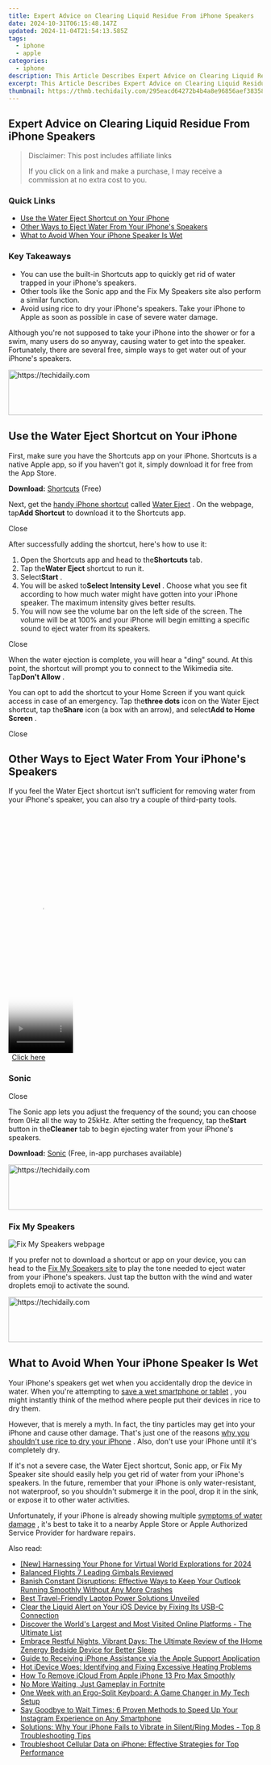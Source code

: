 ```yaml
---
title: Expert Advice on Clearing Liquid Residue From iPhone Speakers
date: 2024-10-31T06:15:48.147Z
updated: 2024-11-04T21:54:13.585Z
tags:
  - iphone
  - apple
categories:
  - iphone
description: This Article Describes Expert Advice on Clearing Liquid Residue From iPhone Speakers
excerpt: This Article Describes Expert Advice on Clearing Liquid Residue From iPhone Speakers
thumbnail: https://thmb.techidaily.com/295eacd64272b4b4a8e96856aef38358e19d3e53299073754d2c1fe5d922072f.png
---
```


## Expert Advice on Clearing Liquid Residue From iPhone Speakers

>  Disclaimer: This post includes affiliate links
>
>  If you click on a link and make a purchase, I may receive a commission at no extra cost to you.
>

### Quick Links

* [Use the Water Eject Shortcut on Your iPhone](https://www.makeuseof.com/how-to-eject-water-speaker-microphone-iphone/#use-the-water-eject-shortcut-on-your-iphone)
* [Other Ways to Eject Water From Your iPhone's Speakers](https://www.makeuseof.com/how-to-eject-water-speaker-microphone-iphone/#other-ways-to-eject-water-from-your-iphone-39-s-speakers)
* [What to Avoid When Your iPhone Speaker Is Wet](https://www.makeuseof.com/how-to-eject-water-speaker-microphone-iphone/#what-to-avoid-when-your-iphone-speaker-is-wet)

### Key Takeaways

* You can use the built-in Shortcuts app to quickly get rid of water trapped in your iPhone's speakers.
* Other tools like the Sonic app and the Fix My Speakers site also perform a similar function.
* Avoid using rice to dry your iPhone's speakers. Take your iPhone to Apple as soon as possible in case of severe water damage.

 Although you're not supposed to take your iPhone into the shower or for a swim, many users do so anyway, causing water to get into the speaker. Fortunately, there are several free, simple ways to get water out of your iPhone's speakers.

<!-- affiliate ads begin -->
<a href="https://aligracehair.sjv.io/c/5597632/2047411/19272" target="_top" id="2047411">
  <img src="//a.impactradius-go.com/display-ad/19272-2047411" border="0" alt="https://techidaily.com" width="728" height="90"/>
</a>
<img height="0" width="0" src="https://aligracehair.sjv.io/i/5597632/2047411/19272" style="position:absolute;visibility:hidden;" border="0" />
<!-- affiliate ads end -->

## Use the Water Eject Shortcut on Your iPhone

 First, make sure you have the Shortcuts app on your iPhone. Shortcuts is a native Apple app, so if you haven't got it, simply download it for free from the App Store.

**Download:** [Shortcuts](http://apps.apple.com/app/shortcuts/id915249334) (Free)

 Next, get the [handy iPhone shortcut](https://www.makeuseof.com/tag/iphone-shortcuts-automate/) called [Water Eject](https://www.icloud.com/shortcuts/8632a30b2b814c4c914983351bb8a856) . On the webpage, tap**Add Shortcut** to download it to the Shortcuts app.

Close

After successfully adding the shortcut, here's how to use it:

1. Open the Shortcuts app and head to the**Shortcuts** tab.
2. Tap the**Water Eject** shortcut to run it.
3. Select**Start** .
4. You will be asked to**Select Intensity Level** . Choose what you see fit according to how much water might have gotten into your iPhone speaker. The maximum intensity gives better results.
5. You will now see the volume bar on the left side of the screen. The volume will be at 100% and your iPhone will begin emitting a specific sound to eject water from its speakers.

Close

 When the water ejection is complete, you will hear a "ding" sound. At this point, the shortcut will prompt you to connect to the Wikimedia site. Tap**Don't Allow** .

 You can opt to add the shortcut to your Home Screen if you want quick access in case of an emergency. Tap the**three dots** icon on the Water Eject shortcut, tap the**Share** icon (a box with an arrow), and select**Add to Home Screen** .

Close

## Other Ways to Eject Water From Your iPhone's Speakers

 If you feel the Water Eject shortcut isn't sufficient for removing water from your iPhone's speaker, you can also try a couple of third-party tools.

<!-- affiliate ads begin -->
<span id="1975562">
					<video width="128" height="480" style="cursor:pointer"
           poster="//a.impactradius-go.com/display-clicktoplayimage/1975562.png"
           onclick="if(!this.playClicked){this.play();this.setAttribute('controls',true);this.playClicked=true;}">
	   <source src="//a.impactradius-go.com/display-ad/22993-1975562">
	   <img src="//a.impactradius-go.com/display-clicktoplayimage/1975562.png" style="border: none; height: 100%; width: 100%; object-fit: contain">
	</video>
	<div style="width:80px;text-align:center"><a href="javascript:window.open(decodeURIComponent('https%3A%2F%2Fhomestyler.sjv.io%2Fc%2F5597632%2F1975562%2F22993'), '_blank');void(0);">Click here</a></div>
</span>
<img height="0" width="0" src="https://imp.pxf.io/i/5597632/1975562/22993" style="position:absolute;visibility:hidden;" border="0" />
<!-- affiliate ads end -->

### Sonic

Close

 The Sonic app lets you adjust the frequency of the sound; you can choose from 0Hz all the way to 25kHz. After setting the frequency, tap the**Start** button in the**Cleaner** tab to begin ejecting water from your iPhone's speakers.

**Download:** [Sonic](https://apps.apple.com/us/app/sonic-tone-generator/id986999895?platform=iphone) (Free, in-app purchases available)

<!-- affiliate ads begin -->
<a href="https://aligracehair.sjv.io/c/5597632/1934188/19272" target="_top" id="1934188">
  <img src="//a.impactradius-go.com/display-ad/19272-1934188" border="0" alt="https://techidaily.com" width="728" height="90"/>
</a>
<img height="0" width="0" src="https://aligracehair.sjv.io/i/5597632/1934188/19272" style="position:absolute;visibility:hidden;" border="0" />
<!-- affiliate ads end -->

### Fix My Speakers

![Fix My Speakers webpage](https://static1.makeuseofimages.com/wordpress/wp-content/uploads/2024/04/muo-in-article-image-1200px-by-600px-21-ratio-49.jpg)

 If you prefer not to download a shortcut or app on your device, you can head to the [Fix My Speakers site](https://fixmyspeakers.com/) to play the tone needed to eject water from your iPhone's speakers. Just tap the button with the wind and water droplets emoji to activate the sound.

<!-- affiliate ads begin -->
<a href="https://appsumo.8odi.net/c/5597632/2075482/7443" target="_top" id="2075482">
  <img src="//a.impactradius-go.com/display-ad/7443-2075482" border="0" alt="https://techidaily.com" width="728" height="90"/>
</a>
<img height="0" width="0" src="https://appsumo.8odi.net/i/5597632/2075482/7443" style="position:absolute;visibility:hidden;" border="0" />
<!-- affiliate ads end -->

## What to Avoid When Your iPhone Speaker Is Wet

 Your iPhone's speakers get wet when you accidentally drop the device in water. When you're attempting to [save a wet smartphone or tablet](https://www.makeuseof.com/tag/how-to-save-a-wet-cell-phone-or-tablet/) , you might instantly think of the method where people put their devices in rice to dry them.

 However, that is merely a myth. In fact, the tiny particles may get into your iPhone and cause other damage. That's just one of the reasons [why you shouldn't use rice to dry your iPhone](https://www.makeuseof.com/rice-doesnt-fix-water-damage/) . Also, don't use your iPhone until it's completely dry.

 If it's not a severe case, the Water Eject shortcut, Sonic app, or Fix My Speaker site should easily help you get rid of water from your iPhone's speakers. In the future, remember that your iPhone is only water-resistant, not waterproof, so you shouldn't submerge it in the pool, drop it in the sink, or expose it to other water activities.

 Unfortunately, if your iPhone is already showing multiple [symptoms of water damage](https://www.makeuseof.com/symptoms-of-water-damaged-iphone/) , it's best to take it to a nearby Apple Store or Apple Authorized Service Provider for hardware repairs.

<ins class="adsbygoogle"
     style="display:block"
     data-ad-format="autorelaxed"
     data-ad-client="ca-pub-7571918770474297"
     data-ad-slot="1223367746"></ins>

<ins class="adsbygoogle"
     style="display:block"
     data-ad-client="ca-pub-7571918770474297"
     data-ad-slot="8358498916"
     data-ad-format="auto"
     data-full-width-responsive="true"></ins>

<span class="atpl-alsoreadstyle">Also read:</span>
<div><ul>
<li><a href="https://fox-hovers.techidaily.com/new-harnessing-your-phone-for-virtual-world-explorations-for-2024/"><u>[New] Harnessing Your Phone for Virtual World Explorations for 2024</u></a></li>
<li><a href="https://extra-resources.techidaily.com/balanced-flights-7-leading-gimbals-reviewed/"><u>Balanced Flights 7 Leading Gimbals Reviewed</u></a></li>
<li><a href="https://win-able.techidaily.com/banish-constant-disruptions-effective-ways-to-keep-your-outlook-running-smoothly-without-any-more-crashes/"><u>Banish Constant Disruptions: Effective Ways to Keep Your Outlook Running Smoothly Without Any More Crashes</u></a></li>
<li><a href="https://buynow-reviews.techidaily.com/best-travel-friendly-laptop-power-solutions-unveiled/"><u>Best Travel-Friendly Laptop Power Solutions Unveiled</u></a></li>
<li><a href="https://fox-that.techidaily.com/clear-the-liquid-alert-on-your-ios-device-by-fixing-its-usb-c-connection/"><u>Clear the Liquid Alert on Your iOS Device by Fixing Its USB-C Connection</u></a></li>
<li><a href="https://tech-recovery.techidaily.com/discover-the-worlds-largest-and-most-visited-online-platforms-the-ultimate-list/"><u>Discover the World's Largest and Most Visited Online Platforms - The Ultimate List</u></a></li>
<li><a href="https://fox-that.techidaily.com/embrace-restful-nights-vibrant-days-the-ultimate-review-of-the-ihome-zenergy-bedside-device-for-better-sleep/"><u>Embrace Restful Nights, Vibrant Days: The Ultimate Review of the IHome Zenergy Bedside Device for Better Sleep</u></a></li>
<li><a href="https://fox-that.techidaily.com/guide-to-receiving-iphone-assistance-via-the-apple-support-application/"><u>Guide to Receiving iPhone Assistance via the Apple Support Application</u></a></li>
<li><a href="https://fox-that.techidaily.com/hot-idevice-woes-identifying-and-fixing-excessive-heating-problems/"><u>Hot iDevice Woes: Identifying and Fixing Excessive Heating Problems</u></a></li>
<li><a href="https://activate-lock.techidaily.com/how-to-remove-icloud-from-apple-iphone-13-pro-max-smoothly-by-drfone-ios/"><u>How To Remove iCloud From Apple iPhone 13 Pro Max Smoothly</u></a></li>
<li><a href="https://win-howtos.techidaily.com/no-more-waiting-just-gameplay-in-fortnite/"><u>No More Waiting, Just Gameplay in Fortnite</u></a></li>
<li><a href="https://hardware-tips.techidaily.com/one-week-with-an-ergo-split-keyboard-a-game-changer-in-my-tech-setup/"><u>One Week with an Ergo-Split Keyboard: A Game Changer in My Tech Setup</u></a></li>
<li><a href="https://fox-that.techidaily.com/say-goodbye-to-wait-times-6-proven-methods-to-speed-up-your-instagram-experience-on-any-smartphone/"><u>Say Goodbye to Wait Times: 6 Proven Methods to Speed Up Your Instagram Experience on Any Smartphone</u></a></li>
<li><a href="https://fox-that.techidaily.com/solutions-why-your-iphone-fails-to-vibrate-in-silentring-modes-top-8-troubleshooting-tips/"><u>Solutions: Why Your iPhone Fails to Vibrate in Silent/Ring Modes - Top 8 Troubleshooting Tips</u></a></li>
<li><a href="https://fox-that.techidaily.com/troubleshoot-cellular-data-on-iphone-effective-strategies-for-top-performance/"><u>Troubleshoot Cellular Data on iPhone: Effective Strategies for Top Performance</u></a></li>
</ul></div>

